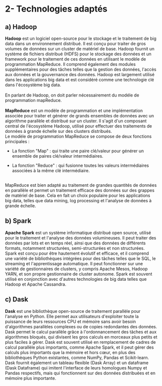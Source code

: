 # 2- Technologies adaptés

## a) Hadoop

**Hadoop** est un logiciel open-source pour le stockage et le traitement de big data dans un environnement distribué. Il est conçu pour traiter de gros volumes de données sur un cluster de matériel de base. Hadoop fournit un système de fichiers distribué (HDFS) pour le stockage des données et un framework pour le traitement de ces données en utilisant le modèle de programmation MapReduce. Il comprend également des modules supplémentaires pour des tâches telles que la gestion des données, l'accès aux données et la gouvernance des données. Hadoop est largement utilisé dans les applications big data et est considéré comme une technologie clé dans l'écosystème big data.<br/><br/>
En parlant de Hadoop, on doit parler nécessairement du modéle de programmation mapReduce.<br/><br/>
**MapReduce** est un modèle de programmation et une implémentation associée pour traiter et générer de grands ensembles de données avec un algorithme parallèle et distribué sur un cluster. Il s'agit d'un composant central de l'écosystème Hadoop, utilisé pour effectuer des traitements de données à grande échelle sur des clusters distribués.<br/>
Le modèle de programmation MapReduce se compose de deux fonctions principales :<br/>
- La fonction "Map" : qui traite une paire clé/valeur pour générer un ensemble de paires clé/valeur intermédiaires.
* La fonction "Reduce" : qui fusionne toutes les valeurs intermédiaires associées à la même clé intermédiaire.<a/>

<br/>
MapReduce est bien adapté au traitement de grandes quantités de données en parallèle et permet un traitement efficace des données sur des grappes de matériel de base. Cela en fait un choix populaire pour les applications big data, telles que data mining, log processing et l'analyse de données à grande échelle.

## b) Spark

**Apache Spark** est un système informatique distribué open source, utilisé pour le traitement et l'analyse des données volumineuses. Il peut traiter des données par lots et en temps réel, ainsi que des données de différents formats, notamment structurées, semi-structurées et non structurées. Spark est conçu pour être hautement évolutif et efficace, et il comprend une variété de bibliothèques intégrées pour des tâches telles que le SQL, le streaming et l'apprentissage automatique. Il peut fonctionner sur une variété de gestionnaires de clusters, y compris Apache Mesos, Hadoop YARN, et son propre gestionnaire de cluster autonome. Spark est souvent utilisé en conjonction avec d'autres technologies de big data telles que Hadoop et Apache Cassandra.

## c) Dask

**Dask** est une bibliothèque open-source de traitement parallèle pour l'analyse en Python. Elle permet aux utilisateurs d'exploiter toute la puissance de leurs ressources CPU et mémoire sans avoir besoin d'algorithmes parallèles complexes ou de copies redondantes des données. Dask permet le calcul parallèle grâce à l'ordonnancement des tâches et aux algorithmes bloqués, qui divisent les gros calculs en morceaux plus petits et plus faciles à gérer. Dask est souvent utilisé en remplacement de cadres de calcul parallèle plus importants, comme Apache Spark, et il peut gérer des calculs plus importants que la mémoire et hors cœur, en plus des bibliothèques Python existantes, comme NumPy, Pandas et Scikit-learn. Dask fournit également un tableau flexible (Dask Array) et un dataframe (Dask Dataframe) qui imitent l'interface de leurs homologues Numpy et Pandas respectifs, mais qui fonctionnent sur des données distribuées et en mémoire plus importante.

